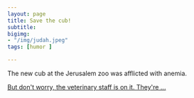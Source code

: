 ```yaml
---
layout: page
title: Save the cub!
subtitle: 
bigimg: 
- "/img/judah.jpeg"
tags: [humor ]

---
```


The new cub at the Jerusalem zoo was afflicted with  anemia.   

[But don't worry, the veterinary staff is on it. They're ...](/humor/zoo2)

